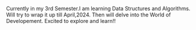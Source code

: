 Currently in my 3rd Semester.I am learning Data Structures and Algorithms.
Will try to wrap it up till April,2024.
Then will delve into the World of Developement.
Excited to explore and learn!!
